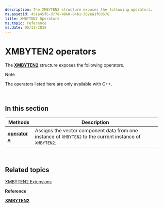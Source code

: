 ```yaml
---
description: The XMBYTEN2 structure exposes the following operators.
ms.assetid: 451a45f6-d77e-4860-84b1-362ea1f00578
title: XMBYTEN2 Operators
ms.topic: reference
ms.date: 05/31/2018
---
```


# XMBYTEN2 operators

The [**XMBYTEN2**](/windows/desktop/api/DirectXPackedVector/ns-directxpackedvector-xmbyten2) structure exposes the following operators.

> [!Note]  
> The operators listed here are only available with C++.

 

## In this section



| Methods                                               | Description                                                                                                          |
|-------------------------------------------------------|----------------------------------------------------------------------------------------------------------------------|
| [**operator =**](/windows/win32/api/directxpackedvector/nf-directxpackedvector-xmbyten2-operator-assign)<br/> | Assigns the vector component data from one instance of `XMBYTEN2` to the current instance of `XMBYTEN2`. <br/> |



 

## Related topics

<dl> <dt>

[XMBYTEN2 Extensions](ovw-xmbyten2-extensions.md)
</dt> <dt>

**Reference**
</dt> <dt>

[**XMBYTEN2**](/windows/desktop/api/DirectXPackedVector/ns-directxpackedvector-xmbyten2)
</dt> </dl>

 

 
